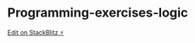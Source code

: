 # Programming-exercises-logic

[Edit on StackBlitz ⚡️](https://stackblitz.com/edit/typescript-epc7pl)